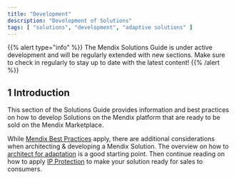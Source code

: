 ```yaml
---
title: "Development"
description: "Development of Solutions"
tags: [ "solutions", "development", "adaptive solutions" ]
---
```


{{% alert type="info" %}}
The Mendix Solutions Guide is under active development and will be regularly extended with new sections. Make sure to check in regularly to stay up to date with the latest content!
{{% /alert %}}

## 1 Introduction

This section of the Solutions Guide provides information and best practices on how to develop Solutions on the Mendix platform that are ready to be sold on the Mendix Marketplace.

While [Mendix Best Practices](/howto/general/dev-best-practices) apply, there are additional considerations when architecting & developing a Mendix Solution. The overview on how to [architect for adaptation](adaptive-solution-architecture) is a good starting point. Then continue reading on how to apply [IP Protection](ip-protection) to make your solution ready for sales to consumers.
